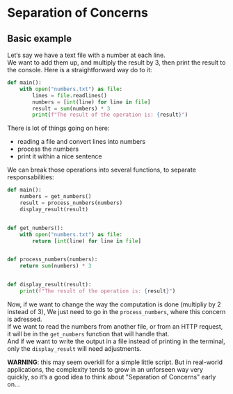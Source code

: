 # Separation of Concerns

## Basic example

Let‘s say we have a text file with a number at each line.  
We want to add them up, and multiply the result by 3, 
then print the result to the console.
Here is a straightforward way do to it:

```python
def main():
    with open("numbers.txt") as file:
        lines = file.readlines()
        numbers = [int(line) for line in file]
        result = sum(numbers) * 3
        print(f"The result of the operation is: {result}")
```

There is lot of things going on here:
- reading a file and convert lines into numbers
- process the numbers
- print it within a nice sentence

We can break those operations into several functions, to separate responsabilities:

```python
def main():
    numbers = get_numbers()
    result = process_numbers(numbers)
    display_result(result)


def get_numbers():
    with open("numbers.txt") as file:
        return [int(line) for line in file]


def process_numbers(numbers):
    return sum(numbers) * 3


def display_result(result):
    print(f"The result of the operation is: {result}")
```

Now, if we want to change the way the computation is done (multipliy by 2 instead of 3),
We just need to go in the `process_numbers`, where this concern is adressed.  
If we want to read the numbers from another file, or from an HTTP request, it will be
in the `get_numbers` function that will handle that.  
And if we want to write the output in a file instead of printing in the terminal,
only the `display_result` will need adjustments.

**WARNING**: this may seem overkill for a simple little script. But in real-world
applications, the complexity tends to grow in an unforseen way very quickly, so it’s
a good idea to think about "Separation of Concerns" early on…
